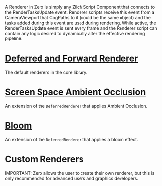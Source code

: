 A Renderer in Zero is simply any Zilch Script Component that connects to the RenderTasksUpdate event. Renderer scripts receive this event from a CameraViewport that CogPaths to it (could be the same object) and the tasks added during this event are used during rendering. While active, the RenderTasksUpdate event is sent every frame and the Renderer script can contain any logic desired to dynamically alter the effective rendering pipeline.

 # [Deferred and Forward Renderer](https://github.com/zeroengineteam/ZeroDocs/blob/master/zero_editor_documentation/zeromanual/graphics/renderer/deferred_renderer.markdown)
The default renderers in the core library.

 # [Screen Space Ambient Occlusion](https://github.com/zeroengineteam/ZeroDocs/blob/master/zero_editor_documentation/zeromanual/graphics/renderer/ssao.markdown)
An extension of the `DeferredRenderer` that applies Ambient Occlusion.

 # [Bloom](https://github.com/zeroengineteam/ZeroDocs/blob/master/zero_editor_documentation/zeromanual/graphics/renderer/bloom.markdown)
An extension of the `DeferredRenderer` that applies a bloom effect.

 # Custom Renderers

IMPORTANT:
Zero allows the user to create their own renderer, but this is only recommended for advanced users and graphics developers. 

 